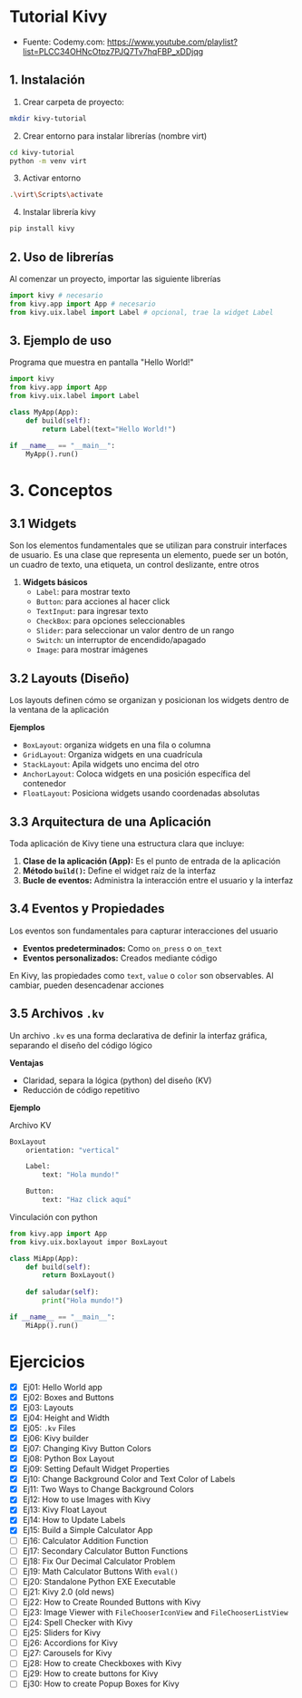 # Tutorial Kivy

- Fuente: Codemy.com: <https://www.youtube.com/playlist?list=PLCC34OHNcOtpz7PJQ7Tv7hqFBP_xDDjqg>


## 1. Instalación

1. Crear carpeta de proyecto:

```sh
mkdir kivy-tutorial
```

2. Crear entorno para instalar librerías (nombre virt)

```sh
cd kivy-tutorial
python -m venv virt
```

3. Activar entorno

```sh
.\virt\Scripts\activate
```

4. Instalar librería kivy

```sh
pip install kivy
```

## 2. Uso de librerías

Al comenzar un proyecto, importar las siguiente librerías

```python
import kivy # necesario
from kivy.app import App # necesario
from kivy.uix.label import Label # opcional, trae la widget Label
```

## 3. Ejemplo de uso
Programa que muestra en pantalla "Hello World!"

```python
import kivy
from kivy.app import App
from kivy.uix.label import Label

class MyApp(App):
    def build(self):
        return Label(text="Hello World!")

if __name__ == "__main__":
    MyApp().run()
```

# 3. Conceptos

## 3.1 Widgets
Son los elementos fundamentales que se utilizan para construir interfaces de usuario. Es una clase que representa un elemento, puede ser un botón, un cuadro de texto, una etiqueta, un control deslizante, entre otros

1. **Widgets básicos**
    - `Label`: para mostrar texto
    - `Button`: para acciones al hacer click
    - `TextInput`: para ingresar texto
    - `CheckBox`: para opciones seleccionables
    - `Slider`: para seleccionar un valor dentro de un rango
    - `Switch`: un interruptor de encendido/apagado
    - `Image`: para mostrar imágenes

## 3.2 Layouts (Diseño)
Los layouts definen cómo se organizan y posicionan los widgets dentro de la ventana de la aplicación

**Ejemplos**

- `BoxLayout`: organiza widgets en una fila o columna
- `GridLayout`: Organiza widgets en una cuadrícula
- `StackLayout`: Apila widgets uno encima del otro
- `AnchorLayout`: Coloca widgets en una posición específica del contenedor
- `FloatLayout`: Posiciona widgets usando coordenadas absolutas


## 3.3 Arquitectura de una Aplicación
Toda aplicación de Kivy tiene una estructura clara que incluye:

1. **Clase de la aplicación (App):** Es el punto de entrada de la aplicación 
2. **Método `build()`:** Define el widget raíz de la interfaz
3. **Bucle de eventos:** Administra la interacción entre el usuario y la interfaz

## 3.4 Eventos y Propiedades
Los eventos son fundamentales para capturar interacciones del usuario

- **Eventos predeterminados:** Como `on_press` o `on_text`
- **Eventos personalizados:** Creados mediante código

En Kivy, las propiedades como `text`, `value` o `color` son observables. Al cambiar, pueden desencadenar acciones

## 3.5 Archivos `.kv`
Un archivo `.kv` es una forma declarativa de definir la interfaz gráfica, separando el diseño del código lógico

**Ventajas**
- Claridad, separa la lógica (python) del diseño (KV)
- Reducción de código repetitivo

**Ejemplo**

Archivo KV
```python
BoxLayout
    orientation: "vertical"

    Label:
        text: "Hola mundo!"

    Button:
        text: "Haz click aquí"
```

Vinculación con python
```python
from kivy.app import App
from kivy.uix.boxlayout impor BoxLayout

class MiApp(App):
    def build(self):
        return BoxLayout()
    
    def saludar(self):
        print("Hola mundo!")

if __name__ == "__main__":
    MiApp().run()
```

# Ejercicios

- [x] Ej01: Hello World app
- [x] Ej02: Boxes and Buttons
- [x] Ej03: Layouts
- [x] Ej04: Height and Width
- [x] Ej05: `.kv` Files
- [x] Ej06: Kivy builder
- [x] Ej07: Changing Kivy Button Colors
- [x] Ej08: Python Box Layout
- [x] Ej09: Setting Default Widget Properties
- [x] Ej10: Change Background Color and Text Color of Labels
- [x] Ej11: Two Ways to Change Background Colors
- [x] Ej12: How to use Images with Kivy
- [x] Ej13: Kivy Float Layout
- [x] Ej14: How to Update Labels
- [x] Ej15: Build a Simple Calculator App
- [ ] Ej16: Calculator Addition Function
- [ ] Ej17: Secondary Calculator Button Functions
- [ ] Ej18: Fix Our Decimal Calculator Problem
- [ ] Ej19: Math Calculator Buttons With `eval()`
- [ ] Ej20: Standalone Python EXE Executable
- [ ] Ej21: Kivy 2.0 (old news)
- [ ] Ej22: How to Create Rounded Buttons with Kivy
- [ ] Ej23: Image Viewer with `FileChooserIconView` and `FileChooserListView`
- [ ] Ej24: Spell Checker with Kivy
- [ ] Ej25: Sliders for Kivy
- [ ] Ej26: Accordions for Kivy
- [ ] Ej27: Carousels for Kivy
- [ ] Ej28: How to create Checkboxes with Kivy
- [ ] Ej29: How to create buttons for Kivy
- [ ] Ej30: How to create Popup Boxes for Kivy